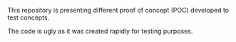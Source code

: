 This repository is presenting different proof of concept (POC) developed to test concepts. 

The code is ugly as it was created rapidly for testing purposes.

